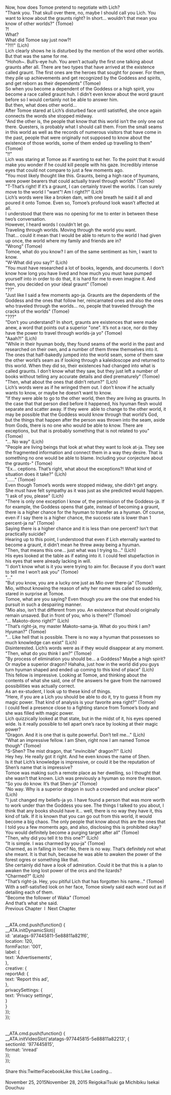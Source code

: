 <br/>
Now, how does Tomoe pretend to negotiate with Lich?<br/>
"Thank you. That skull over there, no, maybe I should call you Lich. You want to know about the graunts right? In short… wouldn’t that mean you know of other worlds?" (Tomoe)<br/>
?!<br/>
What?<br/>
What did Tomoe say just now?!<br/>
"?!!!" (Lich)<br/>
Lich clearly shows he is disturbed by the mention of the word other worlds. But that was the same for me.<br/>
"Hohoh~. Bull’s-eye huh. You aren’t actually the first one talking about graunts after all. There are two types that have arrived at the existence called graunt. The first ones are the heroes that sought for power. For them, they pile up achievements and get recognized by the Goddess and spirits, and get reborn as their dependents" (Tomoe)<br/>
So when you become a dependent of the Goddess or a high spirit, you become a race called graunt huh. I didn’t even know about the word graunt before so I would certainly not be able to answer him.<br/>
But then, what does other world…<br/>
After Tomoe stared at Lich’s disturbed face until satistifed, she once again connects the words she stopped midway.<br/>
"And the other is, the people that know that this world isn’t the only one out there. Questers, is probably what I should call them. From the small seams in this world as well as the records of numerous visitors that have come in the past, people that were originally not supposed to know about the existence of those worlds, some of them ended up travelling to them" (Tomoe)<br/>
"!!"<br/>
Lich was staring at Tomoe as if wanting to eat her. To the point that it would make you wonder if he could kill people with his gaze. Incredibly intense eyes that could not compare to just a few moments ago.<br/>
"You most likely thought like this. Graunts, being a high race of hyumans, were power bearers that could actually travel through worlds" (Tomoe)<br/>
"T-That’s right! If it’s a graunt, I can certainly travel the worlds. I can surely move to the world I "want"! Am I right?!" (Lich)<br/>
Lich’s words were like a broken dam, with one breath he said it all and poured it onto Tomoe. Even so, Tomoe’s profound look wasn’t affected at all.<br/>
I understood that there was no opening for me to enter in between these two’s conversation.<br/>
However, I heard words I couldn’t let go.<br/>
Traveling through worlds. Moving through the world you want.<br/>
That… could it mean that I would be able to return to the world I had given up once, the world where my family and friends are in?<br/>
"Wrong" (Tomoe)<br/>
Tomoe, what do you know? I am of the same sentiment as him, I want to know.<br/>
"W-What did you say?" (Lich)<br/>
"You must have researched a lot of books, legends, and documents. I don’t know how long you have lived and how much you must have pumped yourself into in order to do that, it is hard for me to even imagine it. And then, you decided on your ideal graunt" (Tomoe)<br/>
"??"<br/>
"Just like I said a few moments ago-ja. Graunts are the dependents of the Goddess and the ones that follow her, reincarnated ones and also the ones who traveled through the worlds… no, people that traveled through the cracks of the worlds" (Tomoe)<br/>
"???"<br/>
"Don’t you understand? In short, graunts are existences that were made anew, a word that points out a superior "one". It’s not a race, nor do they have the power to travel through worlds-ja yo" (Tomoe)<br/>
"Aaah?!" (Lich)<br/>
"While in their hyuman body, they found seams of the world in the past and researched on their own, and a number of them threw themselves into it. The ones that half-bakedly jumped into the world seam, some of them saw the other world’s seam as if looking through a kaleidoscope and returned to this world. When they did so, their existences had changed into what is called graunts. I don’t know what they saw, but they just left a number of books without telling any accurate details and died prematurely" (Tomoe)<br/>
"Then, what about the ones that didn’t return?" (Lich)<br/>
Lich’s words were as if he wringed them out. I don’t know if he actually wants to know, or maybe he doesn’t want to know.<br/>
"If they were able to go to the other world, then they are living as graunts. In the case that that person died before it happened, his hyuman flesh would separate and scatter away. If they were  able to change to the other world, it may be possible that the Goddess would know through that world’s God, but the things that happen after the person was thrown into the seam, aside from Gods, there is no one who would be able to know. There are exceptions, but that is probably something that is not related to you" (Tomoe)<br/>
"… No way" (Lich)<br/>
"People are living beings that look at what they want to look at-ja. They see the fragmented information and connect them in a way they desire. That is something no one would be able to blame. Including your conjecture about the graunts-" (Tomoe)<br/>
"Ex… ceptions. That’s right, what about the exceptions?! What kind of situation does it take?" (Lich)<br/>
"……" (Tomoe)<br/>
Even though Tomoe’s words were stopped midway, she didn’t get angry. She must have felt sympathy as it was just as she predicted would happen.<br/>
"I ask of you, please" (Lich)<br/>
"There is only one exception I know of, the permission of the Goddess-ja. If for example, the Goddess opens that gate, instead of becoming a graunt, there is a higher chance for the hyuman to transfer as a hyuman. Of course, even if I say there is a higher chance, the success rate is lower than 1 percent-ja na" (Tomoe)<br/>
Saying there is a higher chance and it is less than one percent? Isn’t that practically suicide?<br/>
Hearing up to this point, I understood that even if Lich eternally wanted to become a graunt, it didn’t mean he threw away being a hyuman.<br/>
"Then, that means this one… just what was I trying to…" (Lich)<br/>
His eyes looked at the table as if eating into it. I could feel stupefaction in his eyes that were already lacking in will.<br/>
"I don’t know what is it you were trying to aim for. Because if you don’t want to tell me I won’t ask you" (Tomoe)<br/>
"…"<br/>
"But you know, you are a lucky one just as Mio over there-ja" (Tomoe)<br/>
Mio, without knowing the reason of why her name was called so suddenly, stared in surprise at Tomoe.<br/>
Tomoe, what are you saying? Even though you are the one that ended his pursuit in such a despairing manner.<br/>
"Mio also, isn’t that different from you. An existence that should originally remain unsaved. But in front of you, who is there?" (Tomoe)<br/>
"… Makoto-dono right?" (Lich)<br/>
"That’s right-ja, my master Makoto-sama-ja. What do you think I am? Hyuman?" (Tomoe)<br/>
"… Like hell that is possible. There is no way a hyuman that possesses so much knowledge can exist" (Lich)<br/>
Disinterested. Lich’s words were as if they would disappear at any moment.<br/>
"Then, what do you think I am?" (Tomoe)<br/>
"By process of elimination you should be… a Goddess? Maybe a high spirit? Or maybe a superior dragon? Hahaha, just how in the world did you guys turn hyuman shaped and ended up coming to this kind of place" (Lich)<br/>
This fellow is impressive. Looking at Tomoe, and thinking about the contents of what she said, one of the answers he gave from the narrowed possibilities was actually correct.<br/>
As an ex-student, I look up to these kind of things.<br/>
"Here, if you are a Lich you should be able to do it, try to guess it from my magic power. That kind of analysis is your favorite area right?" (Tomoe)<br/>
I could feel a presence close to a fighting stance from Tomoe’s body and she was filled with magic power.<br/>
Lich quizzically looked at that state, but in the midst of it, his eyes opened wide. Is it really possible to tell apart one’s race by looking at their magic power?<br/>
"Dragon. And it is one that is quite powerful. Don’t tell me…" (Lich)<br/>
"What an impressive fellow. I am Shen, right now I am named Tomoe though" (Tomoe)<br/>
"S-Shen? The mist dragon, that "invincible" dragon?!" (Lich)<br/>
Hey hey. He really got it right. And he even knows the name of Shen.<br/>
Is it that Lich’s knowledge is impressive, or could it be the reputation of Shen’s name that is impressive?<br/>
Tomoe was making such a remote place as her dwelling, so I thought that she wasn’t that known. Lich was previously a hyuman so more the reason.<br/>
"So you do know. It’s that Shen-ja" (Tomoe)<br/>
"No way. Why is a superior dragon in such a crowded and unclear place" (Lich)<br/>
"I just changed my beliefs-ja yo. I have found a person that was more worth to work under than the Goddess you see. The things I talked to you about, I think that any books should have it… well, there is no way they have it, this kind of talk. If it is known that you can go out from this world, it would become a big chaos. The only people that know about this are the ones that I told you a few moments ago, and also, disclosing this is prohibited okay? You would definitely become a purging target after all" (Tomoe)<br/>
"Then, why did you tell it to this one?" (Lich)<br/>
"It is simple. I was charmed by you-ja" (Tomoe)<br/>
Charmed, as in falling in love? No, there is no way. That’s definitely not what she meant. It is that huh, because he was able to awaken the power of the forest ogres or something like that.<br/>
She certainly did have a look of admiration. Could it be that this is a plan to awaken the long lost power of the orcs and the lizards?<br/>
"Charmed?" (Lich)<br/>
"That’s right-ja. Hey, you pitiful Lich that has forgotten his name…" (Tomoe)<br/>
With a self-satisfied look on her face, Tomoe slowly said each word out as if detailing each of them.<br/>
"Become the follower of Waka" (Tomoe)<br/>
And that’s what she said.<br/>
Previous Chapter  l  Next Chapter<br/>
<br/>
<br/>
				__ATA.cmd.push(function() {<br/>
					__ATA.initDynamicSlot({<br/>
						id: 'atatags-977445811-5e88811a821f6',<br/>
						location: 120,<br/>
						formFactor: '001',<br/>
						label: {<br/>
							text: 'Advertisements',<br/>
						},<br/>
						creative: {<br/>
							reportAd: {<br/>
								text: 'Report this ad',<br/>
							},<br/>
							privacySettings: {<br/>
								text: 'Privacy settings',<br/>
							}<br/>
						}<br/>
					});<br/>
				});<br/>
			<br/>
<br/>
            __ATA.cmd.push(function() {<br/>
                __ATA.initVideoSlot('atatags-977445815-5e88811a82213', {<br/>
                    sectionId: '977445815',<br/>
                    format: 'inread'<br/>
                });<br/>
            });<br/>
        <br/>
Share this:TwitterFacebookLike this:Like Loading... <br/>
<br/>
November 25, 2015November 28, 2015 ReigokaiTsuki ga Michibiku Isekai Douchuu <br/>
<br/>
<br/>
